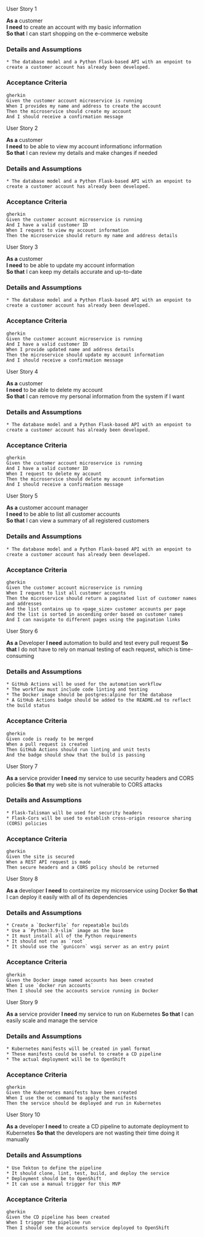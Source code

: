 User Story 1

**As a** customer    
**I need** to create an account with my basic information  
**So that** I can start shopping on the e-commerce website  
      
### Details and Assumptions
    * The database model and a Python Flask-based API with an enpoint to create a customer account has already been developed.      
### Acceptance Criteria     
    gherkin 
    Given the customer account microservice is running
    When I provides my name and address to create the account
    Then the microservice should create my account
    And I should receive a confirmation message

User Story 2

**As a** customer    
**I need** to be able to view my account informationc information  
**So that** I can review my details and make changes if needed  
      
### Details and Assumptions
    * The database model and a Python Flask-based API with an enpoint to create a customer account has already been developed.      
### Acceptance Criteria     
    gherkin 
    Given the customer account microservice is running
    And I have a valid customer ID
    When I request to view my account information
    Then the microservice should return my name and address details

User Story 3

**As a** customer    
**I need** to be able to update my account information  
**So that** I can keep my details accurate and up-to-date  
      
### Details and Assumptions
    * The database model and a Python Flask-based API with an enpoint to create a customer account has already been developed.      
### Acceptance Criteria     
    gherkin 
    Given the customer account microservice is running
    And I have a valid customer ID
    When I provide updated name and address details
    Then the microservice should update my account information
    And I should receive a confirmation message

User Story 4

**As a** customer    
**I need** to be able to delete my account  
**So that** I can remove my personal information from the system if I want
      
### Details and Assumptions
    * The database model and a Python Flask-based API with an enpoint to create a customer account has already been developed.      
### Acceptance Criteria     
    gherkin 
    Given the customer account microservice is running
    And I have a valid customer ID
    When I request to delete my account
    Then the microservice should delete my account information
    And I should receive a confirmation message

User Story 5

**As a** customer account manager   
**I need** to be able to list all customer accounts  
**So that** I can view a summary of all registered customers  
      
### Details and Assumptions
    * The database model and a Python Flask-based API with an enpoint to create a customer account has already been developed.      
### Acceptance Criteria     
    gherkin 
    Given the customer account microservice is running
    When I request to list all customer accounts
    Then the microservice should return a paginated list of customer names and addresses
    And the list contains up to <page_size> customer accounts per page
    And the list is sorted in ascending order based on customer names
    And I can navigate to different pages using the pagination links

User Story 6

**As a** Developer
**I need** automation to build and test every pull request
**So that** I do not have to rely on manual testing of each request, which is time-consuming
    
### Details and Assumptions
    * GitHub Actions will be used for the automation workflow
    * The workflow must include code linting and testing 
    * The Docker image should be postgres:alpine for the database
    * A GitHub Actions badge should be added to the README.md to reflect the build status
### Acceptance Criteria
    gherkin
    Given code is ready to be merged
    When a pull request is created
    Then GitHub Actions should run linting and unit tests
    And the badge should show that the build is passing

User Story 7
    
**As a** service provider
**I need** my service to use security headers and CORS policies
**So that** my web site is not vulnerable to CORS attacks

### Details and Assumptions
    * Flask-Talisman will be used for security headers
    * Flask-Cors will be used to establish cross-origin resource sharing (CORS) policies
### Acceptance Criteria
    gherkin
    Given the site is secured
    When a REST API request is made
    Then secure headers and a CORS policy should be returned

User Story 8

**As a** developer
**I need** to containerize my microservice using Docker
**So that** I can deploy it easily with all of its dependencies

### Details and Assumptions
    * Create a `Dockerfile` for repeatable builds
    * Use a `Python:3.9-slim` image as the base
    * It must install all of the Python requirements
    * It should not run as `root`
    * It should use the `gunicorn` wsgi server as an entry point
### Acceptance Criteria
    gherkin
    Given the Docker image named accounts has been created
    When I use `docker run accounts`
    Then I should see the accounts service running in Docker

User Story 9

**As a** service provider
**I need** my service to run on Kubernetes
**So that** I can easily scale and manage the service

### Details and Assumptions
    * Kubernetes manifests will be created in yaml format
    * These manifests could be useful to create a CD pipeline
    * The actual deployment will be to OpenShift
### Acceptance Criteria
    gherkin
    Given the Kubernetes manifests have been created
    When I use the oc command to apply the manifests
    Then the service should be deployed and run in Kubernetes

User Story 10

**As a** developer
**I need** to create a CD pipeline to automate deployment to Kubernetes
**So that** the developers are not wasting their time doing it manually

### Details and Assumptions
    * Use Tekton to define the pipeline
    * It should clone, lint, test, build, and deploy the service
    * Deployment should be to OpenShift
    * It can use a manual trigger for this MVP
### Acceptance Criteria
    gherkin
    Given the CD pipeline has been created
    When I trigger the pipeline run
    Then I should see the accounts service deployed to OpenShift